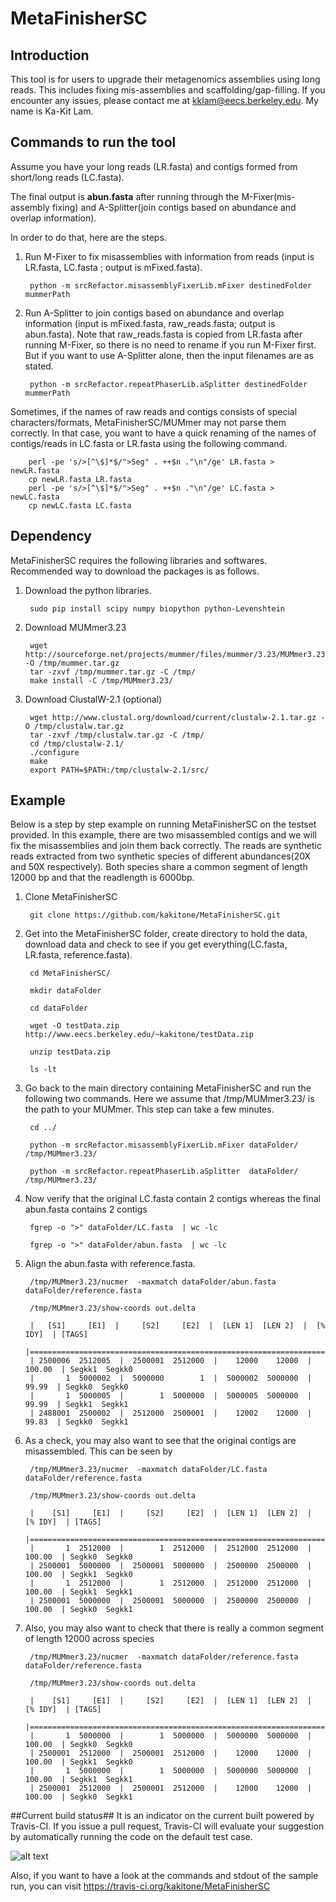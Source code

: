 MetaFinisherSC
=============

## Introduction ##
This tool is for users to upgrade their metagenomics assemblies using long reads. This includes fixing mis-assemblies and scaffolding/gap-filling. If you encounter any issues, please contact me at kklam@eecs.berkeley.edu. My name is Ka-Kit Lam. 


## Commands to run the tool ##

Assume you have your long reads (LR.fasta) and contigs formed from short/long reads (LC.fasta). 

The final output is **abun.fasta** after running through the M-Fixer(mis-assembly fixing) and A-Splitter(join contigs based on abundance and overlap information). 

In order to do that, here are the steps. 

1. Run M-Fixer to fix misassemblies with information from reads (input is LR.fasta, LC.fasta ; output is mFixed.fasta).

        python -m srcRefactor.misassemblyFixerLib.mFixer destinedFolder mummerPath 

2. Run A-Splitter  to join contigs based on abundance and overlap information (input is mFixed.fasta, raw\_reads.fasta; output is abun.fasta). Note that raw\_reads.fasta is copied from LR.fasta after running M-Fixer, so there is no need to rename if you run M-Fixer first. But if you want to use A-Splitter alone, then the input filenames are as stated. 

        python -m srcRefactor.repeatPhaserLib.aSplitter destinedFolder mummerPath

	
Sometimes, if the names of raw reads and contigs consists of special characters/formats, MetaFinisherSC/MUMmer may not parse them correctly. In that case, you want to have a quick renaming of the names of contigs/reads in LC.fasta or LR.fasta using the following command. 

        perl -pe 's/>[^\$]*$/">Seg" . ++$n ."\n"/ge' LR.fasta > newLR.fasta
        cp newLR.fasta LR.fasta
        perl -pe 's/>[^\$]*$/">Seg" . ++$n ."\n"/ge' LC.fasta > newLC.fasta
        cp newLC.fasta LC.fasta

## Dependency ##
MetaFinisherSC requires the following libraries and softwares. Recommended way to download the packages is as follows.

1. Download the python libraries. 

        sudo pip install scipy numpy biopython python-Levenshtein

2. Download MUMmer3.23 

        wget http://sourceforge.net/projects/mummer/files/mummer/3.23/MUMmer3.23.tar.gz/download -O /tmp/mummer.tar.gz
        tar -zxvf /tmp/mummer.tar.gz -C /tmp/
        make install -C /tmp/MUMmer3.23/
       
3. Download ClustalW-2.1 (optional)

        wget http://www.clustal.org/download/current/clustalw-2.1.tar.gz -O /tmp/clustalw.tar.gz
        tar -zxvf /tmp/clustalw.tar.gz -C /tmp/
        cd /tmp/clustalw-2.1/
        ./configure
        make
        export PATH=$PATH:/tmp/clustalw-2.1/src/

## Example ##
Below is a step by step example on running MetaFinisherSC on the testset provided. In this example, there are two misassembled contigs and we will fix the misassemblies and join them back correctly. The reads are synthetic reads extracted from two synthetic species of different abundances(20X and 50X respectively). Both species share a common segment of length 12000 bp and that the readlength is 6000bp.  

1. Clone MetaFinisherSC
        
        git clone https://github.com/kakitone/MetaFinisherSC.git
        
2. Get into the MetaFinisherSC folder, create directory to hold the data, download data  and check to see if you get everything(LC.fasta, LR.fasta, reference.fasta). 
        
        cd MetaFinisherSC/        

        mkdir dataFolder
        
        cd dataFolder
        
        wget -O testData.zip http://www.eecs.berkeley.edu/~kakitone/testData.zip 
        
        unzip testData.zip
        
        ls -lt

3. Go back to the main directory containing MetaFinisherSC and run the following two commands. Here we assume that /tmp/MUMmer3.23/ is the path to your MUMmer. This step can take a few minutes. 
        
        cd ../

        python -m srcRefactor.misassemblyFixerLib.mFixer dataFolder/ /tmp/MUMmer3.23/
        
        python -m srcRefactor.repeatPhaserLib.aSplitter  dataFolder/ /tmp/MUMmer3.23/

4. Now verify that the original LC.fasta contain 2 contigs whereas the final abun.fasta contains 2 contigs

        fgrep -o ">" dataFolder/LC.fasta  | wc -lc
        
        fgrep -o ">" dataFolder/abun.fasta  | wc -lc


5. Align the abun.fasta with reference.fasta. 

        /tmp/MUMmer3.23/nucmer  -maxmatch dataFolder/abun.fasta dataFolder/reference.fasta         

        /tmp/MUMmer3.23/show-coords out.delta

        |   [S1]     [E1]  |     [S2]     [E2]  |  [LEN 1]  [LEN 2]  |  [% IDY]  | [TAGS] 
        |=====================================================================================
        | 2500006  2512005  |  2500001  2512000  |    12000    12000  |   100.00  | Segkk1	Segkk0
        |       1  5000002  |  5000000        1  |  5000002  5000000  |    99.99  | Segkk0	Segkk0
        |       1  5000005  |        1  5000000  |  5000005  5000000  |    99.99  | Segkk1	Segkk1
        | 2488001  2500002  |  2512000  2500001  |    12002    12000  |    99.83  | Segkk0	Segkk1

6. As a check, you may also want to see that the original contigs are misassembled. This can be seen by 

        /tmp/MUMmer3.23/nucmer  -maxmatch dataFolder/LC.fasta dataFolder/reference.fasta         

        /tmp/MUMmer3.23/show-coords out.delta

        |    [S1]     [E1]  |     [S2]     [E2]  |  [LEN 1]  [LEN 2]  |  [% IDY]  | [TAGS]
        |=====================================================================================
        |       1  2512000  |        1  2512000  |  2512000  2512000  |   100.00  | Segkk0	Segkk0
        | 2500001  5000000  |  2500001  5000000  |  2500000  2500000  |   100.00  | Segkk1	Segkk0
        |       1  2512000  |        1  2512000  |  2512000  2512000  |   100.00  | Segkk1	Segkk1
        | 2500001  5000000  |  2500001  5000000  |  2500000  2500000  |   100.00  | Segkk0	Segkk1

7. Also, you may also want to check that there is really a common segment of length 12000 across species

        /tmp/MUMmer3.23/nucmer  -maxmatch dataFolder/reference.fasta dataFolder/reference.fasta         

        /tmp/MUMmer3.23/show-coords out.delta
        
        |    [S1]     [E1]  |     [S2]     [E2]  |  [LEN 1]  [LEN 2]  |  [% IDY]  | [TAGS]
        |=====================================================================================
        |       1  5000000  |        1  5000000  |  5000000  5000000  |   100.00  | Segkk0	Segkk0
        | 2500001  2512000  |  2500001  2512000  |    12000    12000  |   100.00  | Segkk1	Segkk0
        |       1  5000000  |        1  5000000  |  5000000  5000000  |   100.00  | Segkk1	Segkk1
        | 2500001  2512000  |  2500001  2512000  |    12000    12000  |   100.00  | Segkk0	Segkk1
     
     
##Current build status##
It is an indicator on the current built powered by Travis-CI. If you issue a pull request, Travis-CI will evaluate your suggestion by automatically running the code on the default test case. 

![alt text](https://travis-ci.org/kakitone/MetaFinisherSC.svg?branch=master "Current build status")

Also, if you want to have a look at the commands and stdout of the sample run, you can visit https://travis-ci.org/kakitone/MetaFinisherSC


